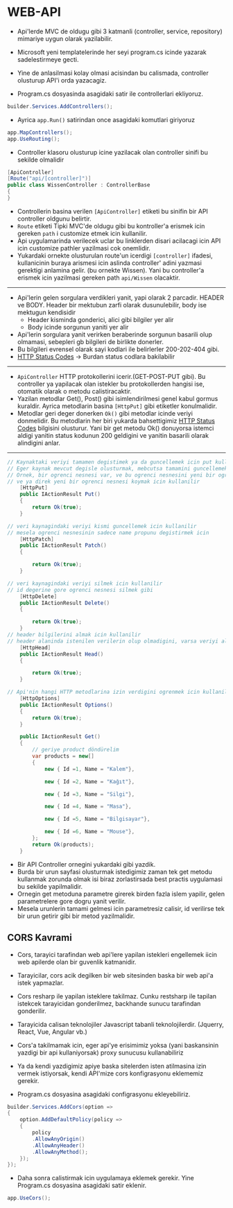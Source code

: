 # WEB-API

- Api'lerde MVC de oldugu gibi 3 katmanli (controller, service, repository) mimariye uygun olarak yazilabilir.
- Microsoft yeni templatelerinde her seyi program.cs icinde yazarak sadelestirmeye gecti.

- Yine de anlasilmasi kolay olmasi acisindan bu calismada, controller olusturup API'i orda yazacagiz.
- Program.cs dosyasinda asagidaki satir ile controllerlari ekliyoruz.

```C#
builder.Services.AddControllers();
```

- Ayrica `app.Run()` satirindan once asagidaki komutlari giriyoruz

```C#
app.MapControllers();
app.UseRouting();
```

- Controller klasoru olusturup icine yazilacak olan controller sinifi bu sekilde olmalidir

```C#
[ApiController]
[Route("api/[controller]")]
public class WissenController : ControllerBase
{
}
```

- Controllerin basina verilen `[ApiController]` etiketi bu sinifin bir API controller oldgunu belirtir.
- `Route` etiketi Tipki MVC'de oldugu gibi bu kontroller'a erismek icin gereken `path` i customize etmek icin kullanilir.
- Api uygulamarinda verilecek uclar bu linklerden disari acilacagi icin API icin customize pathler yazilmasi cok onemlidir.
- Yukardaki ornekte olusturulan route'un icerdigi `[controller]` ifadesi, kullanicinin buraya arismesi icin aslinda controller' adini yazmasi gerektigi anlamina gelir. (bu ornekte Wissen). Yani bu controller'a erismek icin yazilmasi gereken path `api/Wissen` olacaktir.

---

- Api'lerin gelen sorgulara verdikleri yanit, yapi olarak 2 parcadir. HEADER ve BODY. Header bir mektubun zarfi olarak dusunulebilir, body ise mektugun kendisidir
  - Header kisminda gonderici, alici gibi bilgiler yer alir
  - Body icinde sorgunun yaniti yer alir
- Api'lerin sorgulara yanit verirken beraberinde sorgunun basarili olup olmamasi, sebepleri gb bilgileri de birlikte donerler.
- Bu bilgileri evrensel olarak sayi kodlari ile belirlerler 200-202-404 gibi.
- [HTTP Status Codes](https://en.wikipedia.org/wiki/List_of_HTTP_status_codes) -> Burdan status codlara bakilabilir

---

- `ApiController` HTTP protokollerini icerir.(GET-POST-PUT gibi). Bu controller ya yapilacak olan istekler bu protokollerden hangisi ise, otomatik olarak o metodu calistiracaktir.
- Yazilan metodlar Get(), Post() gibi isimlendirilmesi genel kabul gormus kuraldir. Ayrica metodlarin basina `[HttpPut]` gibi etiketler konulmalidir.
- Metodlar geri deger donerken `Ok()` gibi metodlar icinde veriyi donmelidir. Bu metodlarin her biri yukarda bahsettigimiz [HTTP Status Codes](https://en.wikipedia.org/wiki/List_of_HTTP_status_codes) bilgisini olusturur. Yani bir get metodu Ok() donuyorsa istemci aldigi yanitin status kodunun 200 geldigini ve yanitin basarili olarak alindigini anlar.

---

```C#
// Kaynaktaki veriyi tamamen degistimek ya da guncellemek icin put kullanilir
// Eger kaynak mevcut degisle olusturmak, mebcutsa tamamini guncellemek yani override icin kullanilir
// Ornek, bir ogrenci nesnesi var, ve bu ogrenci nesnesini yeni bir ogrenci nesnesi ile degistmek icin kullanilir
// ve ya direk yeni bir ogrenci nesnesi koymak icin kullanilir
    [HttpPut]
    public IActionResult Put()
    {
        return Ok(true);
    }

// veri kaynagindaki veriyi kismi guncellemek icin kullanilir
// mesela ogrenci nesnesinin sadece name propunu degistirmek icin
    [HttpPatch]
    public IActionResult Patch()
    {

        return Ok(true);
    }

// veri kaynagindaki veriyi silmek icin kullanilir
// id degerine gore ogrenci nesnesi silmek gibi
    [HttpDelete]
    public IActionResult Delete()
    {

        return Ok(true);
    }
// header bilgilerini almak icin kullanilir
// header alaninda istenilen verilerin olup olmadigini, varsa veriyi almak icin kullanilir
    [HttpHead]
    public IActionResult Head()
    {

        return Ok(true);
    }

// Api'nin hangi HTTP metodlarina izin verdigini ogrenmek icin kullanilir
    [HttpOptions]
    public IActionResult Options()
    {
        return Ok(true);
    }

    public IActionResult Get()
    {
        // geriye product döndürelim 
        var products = new[]
        {
            new { Id =1, Name = "Kalem"},

            new { Id =2, Name = "Kağıt"},

            new { Id =3, Name = "Silgi"},

            new { Id =4, Name = "Masa"},

            new { Id =5, Name = "Bilgisayar"},

            new { Id =6, Name = "Mouse"},
        };
        return Ok(products);
    }
```

- Bir API Controller ornegini yukardaki gibi yazdik.
- Burda bir urun sayfasi olusturmak istedigimiz zaman tek get metodu kullanmak zorunda olmak isi biraz zorlastirsada best practis uygulamasi bu sekilde yapilmalidir.
- Ornegin get metoduna parametre girerek birden fazla islem yapilir, gelen parametrelere gore dogru yanit verilir.
- Mesela urunlerin tamami gelmesi icin parametresiz calisir, id verilirse tek bir urun getirir gibi bir metod yazilmalidir.

## CORS Kavrami

- Cors, tarayici tarafindan web api'lere yapilan istekleri engellemek iicin web apilerde olan bir guvenlik katmanidir.
- Tarayicilar, cors acik degilken bir web sitesinden baska bir web api'a istek yapmazlar.
- Cors resharp ile yapilan isteklere takilmaz. Cunku restsharp ile tapilan istekcek tarayicidan gonderilmez, backhande sunucu tarafindan gonderilir.
- Tarayicida calisan teknolojiler Javascript tabanli teknolojilerdir. (Jquerry, React, Vue, Angular vb.)

- Cors'a takilmamak icin, eger api'ye erisimimiz yoksa (yani baskansinin yazdigi bir api kullaniyorsak) proxy sunucusu kullanabiliriz
- Ya da kendi yazdigimiz apiye baska sitelerden isten atilmasina izin vermek istiyorsak, kendi API'mize cors konfigrasyonu eklememiz gerekir.

- Program.cs dosyasina asagidaki configrasyonu ekleyebiliriz.

```C#
builder.Services.AddCors(option =>
{
    option.AddDefaultPolicy(policy =>
    {
        policy
        .AllowAnyOrigin()
        .AllowAnyHeader()
        .AllowAnyMethod();
    });
});
```

- Daha sonra calistirmak icin uygulamaya eklemek gerekir. Yine Program.cs dosyasina asagidaki satir eklenir.

```C#
app.UseCors();
```
